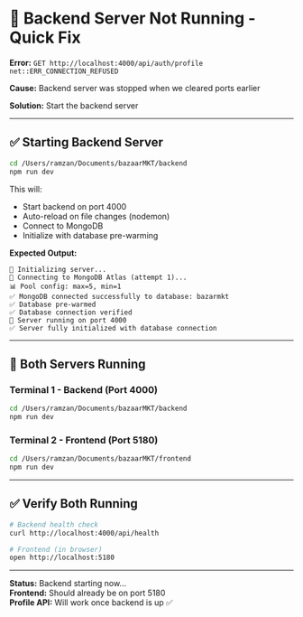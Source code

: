 # 🔧 Backend Server Not Running - Quick Fix

**Error:** `GET http://localhost:4000/api/auth/profile net::ERR_CONNECTION_REFUSED`

**Cause:** Backend server was stopped when we cleared ports earlier

**Solution:** Start the backend server

---

## ✅ Starting Backend Server

```bash
cd /Users/ramzan/Documents/bazaarMKT/backend
npm run dev
```

This will:
- Start backend on port 4000
- Auto-reload on file changes (nodemon)
- Connect to MongoDB
- Initialize with database pre-warming

**Expected Output:**
```
🔄 Initializing server...
🔄 Connecting to MongoDB Atlas (attempt 1)...
📊 Pool config: max=5, min=1
✅ MongoDB connected successfully to database: bazarmkt
✅ Database pre-warmed
✅ Database connection verified
🚀 Server running on port 4000
✅ Server fully initialized with database connection
```

---

## 🚀 Both Servers Running

### Terminal 1 - Backend (Port 4000)
```bash
cd /Users/ramzan/Documents/bazaarMKT/backend
npm run dev
```

### Terminal 2 - Frontend (Port 5180)
```bash
cd /Users/ramzan/Documents/bazaarMKT/frontend
npm run dev
```

---

## ✅ Verify Both Running

```bash
# Backend health check
curl http://localhost:4000/api/health

# Frontend (in browser)
open http://localhost:5180
```

---

**Status:** Backend starting now...  
**Frontend:** Should already be on port 5180  
**Profile API:** Will work once backend is up ✅


